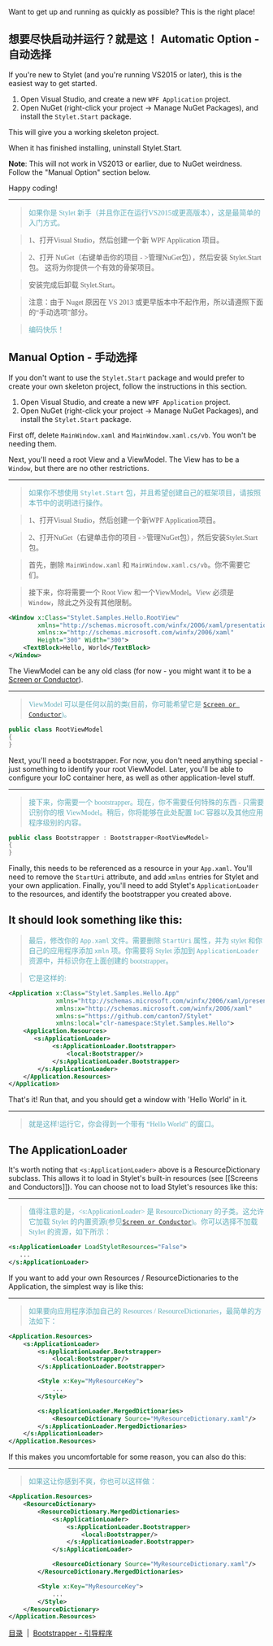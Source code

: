 
Want to get up and running as quickly as possible? This is the right place!

想要尽快启动并运行？就是这！
Automatic Option - 自动选择
----------------

If you're new to Stylet (and you're running VS2015 or later), this is the easiest way to get started.

1. Open Visual Studio, and create a new `WPF Application` project.
2. Open NuGet (right-click your project -> Manage NuGet Packages), and install the `Stylet.Start` package.

This will give you a working skeleton project.

When it has finished installing, uninstall Stylet.Start. 

**Note**: This will not work in VS2013 or earlier, due to NuGet weirdness. Follow the "Manual Option" section below.

Happy coding!

---
><font color="#63aebb" face="微软雅黑">如果你是 Stylet 新手（并且你正在运行VS2015或更高版本），这是最简单的入门方式。

>1、打开Visual Studio，然后创建一个新 WPF Application 项目。

>2、打开 NuGet（右键单击你的项目 - >管理NuGet包），然后安装 Stylet.Start 包。
这将为你提供一个有效的骨架项目。

>安装完成后卸载 Stylet.Start。

>注意：由于 Nuget 原因在 VS 2013 或更早版本中不起作用，所以请遵照下面的“手动选项”部分。

>编码快乐！</font>

Manual Option - 手动选择
-------------

If you don't want to use the `Stylet.Start` package and would prefer to create your own skeleton project, follow the instructions in this section.

1. Open Visual Studio, and create a new `WPF Application` project.
2. Open NuGet (right-click your project -> Manage NuGet Packages), and install the `Stylet.Start` package.

First off, delete `MainWindow.xaml` and `MainWindow.xaml.cs/vb`. You won't be needing them.

Next, you'll need a root View and a ViewModel. The View has to be a `Window`, but there are no other restrictions.

---
><font color="#63aebb" face="微软雅黑">如果你不想使用 `Stylet.Start` 包，并且希望创建自己的框架项目，请按照本节中的说明进行操作。 

>1、打开Visual Studio，然后创建一个新WPF Application项目。

>2、打开NuGet（右键单击你的项目 - >管理NuGet包），然后安装Stylet.Start包。

>首先，删除 `MainWindow.xaml` 和 `MainWindow.xaml.cs/vb`。你不需要它们。

>接下来，你将需要一个 Root View 和一个ViewModel。View 必须是 `Window`，除此之外没有其他限制。
</font>

```xml
<Window x:Class="Stylet.Samples.Hello.RootView"
        xmlns="http://schemas.microsoft.com/winfx/2006/xaml/presentation"
        xmlns:x="http://schemas.microsoft.com/winfx/2006/xaml"
        Height="300" Width="300">
    <TextBlock>Hello, World</TextBlock>
</Window>
```

The ViewModel can be any old class (for now - you might want it to be a [Screen or Conductor](https://github.com/canton7/Stylet/wiki/Screens-and-Conductors)).

---
><font color="#63aebb" face="微软雅黑">ViewModel 可以是任何以前的类(目前，你可能希望它是 [`Screen or Conductor`](./Screens-and-Conductors.md))。</font>
```csharp
public class RootViewModel
{
}
```


Next, you'll need a bootstrapper. For now, you don't need anything special - just something to identify your root ViewModel. Later, you'll be able to configure your IoC container here, as well as other application-level stuff.

---
><font color="#63aebb" face="微软雅黑">接下来，你需要一个 bootstrapper。现在，你不需要任何特殊的东西 - 只需要识别你的根 ViewModel。稍后，你将能够在此处配置 IoC 容器以及其他应用程序级别的内容。</font>

```csharp
public class Bootstrapper : Bootstrapper<RootViewModel>
{
}
```

Finally, this needs to be referenced as a resource in your `App.xaml`. You'll need to remove the `StartUri` attribute, and add `xmlns` entries for Stylet and your own application. Finally, you'll need to add Stylet's `ApplicationLoader` to the resources, and identify the bootstrapper you created above.

It should look something like this:
---
><font color="#63aebb" face="微软雅黑">最后，修改你的 `App.xaml` 文件。需要删除 `StartUri` 属性，并为 stylet 和你自己的应用程序添加 `xmln` 项。你需要将 Stylet 添加到 `ApplicationLoader` 资源中，并标识你在上面创建的 bootstrapper。

>它是这样的:</font>

```xml
<Application x:Class="Stylet.Samples.Hello.App"
             xmlns="http://schemas.microsoft.com/winfx/2006/xaml/presentation"
             xmlns:x="http://schemas.microsoft.com/winfx/2006/xaml"
             xmlns:s="https://github.com/canton7/Stylet"
             xmlns:local="clr-namespace:Stylet.Samples.Hello">
    <Application.Resources>
       <s:ApplicationLoader>
            <s:ApplicationLoader.Bootstrapper>
                <local:Bootstrapper/>
            </s:ApplicationLoader.Bootstrapper>
        </s:ApplicationLoader>
    </Application.Resources>
</Application>
```

That's it! Run that, and you should get a window with 'Hello World' in it.

---
><font color="#63aebb" face="微软雅黑">就是这样!运行它，你会得到一个带有 “Hello World” 的窗口。</font>

The ApplicationLoader
---------------------

It's worth noting that `<s:ApplicationLoader>` above is a ResourceDictionary subclass.
This allows it to load in Stylet's built-in resources (see [[Screens and Conductors]]). You can choose not to load Stylet's resources like this:

---
><font color="#63aebb" face="微软雅黑">值得注意的是，<s:ApplicationLoader> 是 ResourceDictionary 的子类。这允许它加载 Stylet 的内置资源(参见[`Screen or Conductor`](./Screens-and-Conductors.md))。你可以选择不加载 Stylet 的资源，如下所示：</font>

```xml
<s:ApplicationLoader LoadStyletResources="False">
   ...
</s:ApplicationLoader>
```

If you want to add your own Resources / ResourceDictionaries to the Application, the simplest way is like this:

---
><font color="#63aebb" face="微软雅黑">如果要向应用程序添加自己的 Resources / ResourceDictionaries，最简单的方法如下： </font>

```xml
<Application.Resources>
    <s:ApplicationLoader>
        <s:ApplicationLoader.Bootstrapper>
            <local:Bootstrapper/>
        </s:ApplicationLoader.Bootstrapper>

        <Style x:Key="MyResourceKey">
            ...
        </Style>

        <s:ApplicationLoader.MergedDictionaries>
            <ResourceDictionary Source="MyResourceDictionary.xaml"/>
        </s:ApplicationLoader.MergedDictionaries>
    </s:ApplicationLoader>
</Application.Resources>
```

If this makes you uncomfortable for some reason, you can also do this:

---
><font color="#63aebb" face="微软雅黑">如果这让你感到不爽，你也可以这样做： </font>

```xml
<Application.Resources>
    <ResourceDictionary>
        <ResourceDictionary.MergedDictionaries>
            <s:ApplicationLoader>
                <s:ApplicationLoader.Bootstrapper>
                    <local:Bootstrapper/>
                </s:ApplicationLoader.Bootstrapper>
            </s:ApplicationLoader>

            <ResourceDictionary Source="MyResourceDictionary.xaml"/>
        </ResourceDictionary.MergedDictionaries>

        <Style x:Key="MyResourceKey">
            ...
        </Style>
    </ResourceDictionary>
</Application.Resources>
```
[目录](./Index.md)&nbsp;&nbsp;|&nbsp;&nbsp;[Bootstrapper - 引导程序](./Bootstrapper.md)